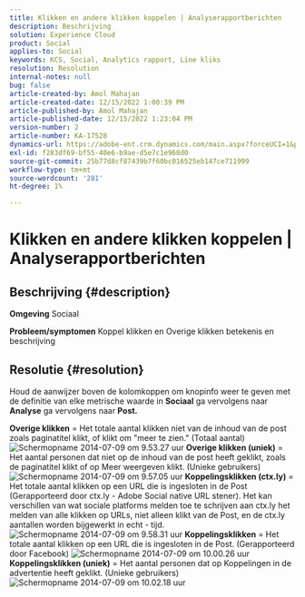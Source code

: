 ```yaml
---
title: Klikken en andere klikken koppelen | Analyserapportberichten
description: Beschrijving
solution: Experience Cloud
product: Social
applies-to: Social
keywords: KCS, Social, Analytics rapport, Line kliks
resolution: Resolution
internal-notes: null
bug: false
article-created-by: Amol Mahajan
article-created-date: 12/15/2022 1:00:39 PM
article-published-by: Amol Mahajan
article-published-date: 12/15/2022 1:23:04 PM
version-number: 2
article-number: KA-17528
dynamics-url: https://adobe-ent.crm.dynamics.com/main.aspx?forceUCI=1&pagetype=entityrecord&etn=knowledgearticle&id=c7533577-787c-ed11-81ac-6045bd006b4b
exl-id: f283df69-bf55-40e6-b9ae-d5e7c1e968d0
source-git-commit: 25b77d8cf87439b7f60bc016525eb147ce711999
workflow-type: tm+mt
source-wordcount: '281'
ht-degree: 1%

---
```


# Klikken en andere klikken koppelen | Analyserapportberichten

## Beschrijving {#description}

<b>Omgeving</b>
Sociaal


<b>Probleem/symptomen</b>
Koppel klikken en Overige klikken betekenis en beschrijving


## Resolutie {#resolution}


Houd de aanwijzer boven de kolomkoppen om knopinfo weer te geven met de definitie van elke metrische waarde in <b>Sociaal</b> ga vervolgens naar <b>Analyse</b> ga vervolgens naar <b>Post.</b>

<b>Overige klikken</b> = Het totale aantal klikken niet van de inhoud van de post zoals paginatitel klikt, of klikt om &quot;meer te zien.&quot; (Totaal aantal)
![Schermopname 2014-07-09 om 9.53.27 uur](https://helpx.adobe.com/content/dam/help/en/social/kb/link-clicks-click-definitions/jcr%3acontent/main-pars/image/Screen%20Shot%202014-07-09%20at%209.53.27%20AM.png "Schermopname 2014-07-09 om 9.53.27 uur")
<b>Overige klikken (uniek)</b> = Het aantal personen dat niet op de inhoud van de post heeft geklikt, zoals de paginatitel klikt of op Meer weergeven klikt. (Unieke gebruikers)
![Schermopname 2014-07-09 om 9.57.05 uur](https://helpx.adobe.com/content/dam/help/en/social/kb/link-clicks-click-definitions/jcr%3acontent/main-pars/image_0/Screen%20Shot%202014-07-09%20at%209.57.05%20AM.png "Schermopname 2014-07-09 om 9.57.05 uur")
<b>Koppelingsklikken (ctx.ly)</b> = Het totale aantal klikken op een URL die is ingesloten in de Post (Gerapporteerd door ctx.ly - Adobe Social native URL stener). Het kan verschillen van wat sociale platforms melden toe te schrijven aan ctx.ly het melden van alle klikken op URLs, niet alleen klikt van de Post, en de ctx.ly aantallen worden bijgewerkt in echt - tijd.
![Schermopname 2014-07-09 om 9.58.31 uur](https://helpx.adobe.com/content/dam/help/en/social/kb/link-clicks-click-definitions/jcr%3acontent/main-pars/image_1/Screen%20Shot%202014-07-09%20at%209.58.31%20AM.png "Schermopname 2014-07-09 om 9.58.31 uur")
<b>Koppelingsklikken</b> = Het totale aantal klikken op een URL die is ingesloten in de Post. (Gerapporteerd door Facebook)
![Schermopname 2014-07-09 om 10.00.26 uur](https://helpx.adobe.com/content/dam/help/en/social/kb/link-clicks-click-definitions/jcr%3acontent/main-pars/image_2/Screen%20Shot%202014-07-09%20at%2010.00.26%20AM.png "Schermopname 2014-07-09 om 10.00.26 uur")
<b>Koppelingsklikken (uniek)</b> = Het aantal personen dat op Koppelingen in de advertentie heeft geklikt. (Unieke gebruikers)
![Schermopname 2014-07-09 om 10.02.18 uur](https://helpx.adobe.com/content/dam/help/en/social/kb/link-clicks-click-definitions/jcr%3acontent/main-pars/image_3/Screen%20Shot%202014-07-09%20at%2010.02.18%20AM.png "Schermopname 2014-07-09 om 10.02.18 uur")
